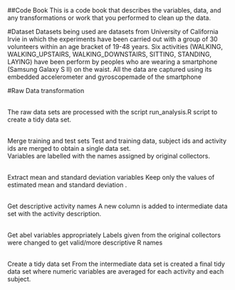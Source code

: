 ##Code Book
This is a code book that describes the variables, data, and any transformations or work that you performed to clean up the data.

#Dataset
Datasets being used are datasets from University of California Irvie in which the experiments have been carried out with a group of 30 volunteers within an age bracket of 19-48 years.  Six activities (WALKING, WALKING_UPSTAIRS, WALKING_DOWNSTAIRS, SITTING, STANDING, LAYING) have been perform by peoples who are wearing a smartphone (Samsung Galaxy S II) on the waist. All the data are captured using its embedded accelerometer and gyroscopemade of the smartphone 

#Raw Data transformation

<br /> The raw data sets are processed with the script run_analysis.R script to create a tidy data set.

<br />Merge training and test sets Test and training data, subject ids and activity ids are merged to obtain a single data set. <br />Variables are labelled with the names assigned by original collectors.

<br />Extract mean and standard deviation variables Keep only the values of estimated mean and standard deviation .

<br />Get descriptive activity names A new column is added to intermediate data set with the activity description.

<br />Get abel variables appropriately Labels given from the original collectors were changed to get valid/more descriptive R names

<br />Create a tidy data set From the intermediate data set is created a final tidy data set where numeric variables are averaged for each activity and each subject.
